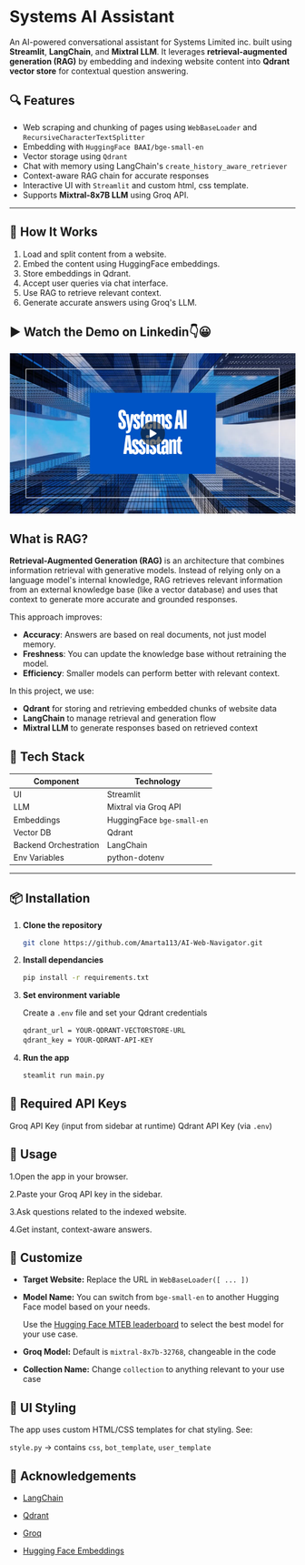 # Systems AI Assistant

An AI-powered conversational assistant for Systems Limited inc. built using **Streamlit**, **LangChain**, and **Mixtral LLM**. It leverages **retrieval-augmented generation (RAG)** by embedding and indexing website content into **Qdrant vector store** for contextual question answering.


## 🔍 Features

- Web scraping and chunking of pages using `WebBaseLoader` and `RecursiveCharacterTextSplitter`
- Embedding with `HuggingFace BAAI/bge-small-en`
- Vector storage using `Qdrant`
- Chat with memory using LangChain's `create_history_aware_retriever`
- Context-aware RAG chain for accurate responses
- Interactive UI with `Streamlit` and custom html, css template.
- Supports **Mixtral-8x7B LLM** using Groq API.

---

## 🚀 How It Works

1. Load and split content from a website.
2. Embed the content using HuggingFace embeddings.
3. Store embeddings in Qdrant.
4. Accept user queries via chat interface.
5. Use RAG to retrieve relevant context.
6. Generate accurate answers using Groq's LLM.

## ▶️ Watch the Demo on Linkedin👇😀

[![Watch on LinkedIn](Images/thumbnail.png)](https://www.linkedin.com/posts/amarta-waghani-b6286229b_ai-rag-langchain-activity-7288130909071904768-sZGf?utm_source=share&utm_medium=member_desktop&rcm=ACoAAEiQSfoBQfo16lgFb6bLPB8ih4mqdW0hwUw)

## What is RAG?

**Retrieval-Augmented Generation (RAG)** is an architecture that combines information retrieval with generative models. Instead of relying only on a language model's internal knowledge, RAG retrieves relevant information from an external knowledge base (like a vector database) and uses that context to generate more accurate and grounded responses.

This approach improves:
- **Accuracy**: Answers are based on real documents, not just model memory.
- **Freshness**: You can update the knowledge base without retraining the model.
- **Efficiency**: Smaller models can perform better with relevant context.

In this project, we use:
- **Qdrant** for storing and retrieving embedded chunks of website data
- **LangChain** to manage retrieval and generation flow
- **Mixtral LLM** to generate responses based on retrieved context


## 🧰 Tech Stack

| Component             | Technology                   |
|----------------------|------------------------------|
| UI                   | Streamlit                    |
| LLM                  | Mixtral via Groq API         |
| Embeddings           | HuggingFace `bge-small-en`   |
| Vector DB            | Qdrant                       |
| Backend Orchestration| LangChain                    |
| Env Variables        | python-dotenv                |

---

## 📦 Installation

1. **Clone the repository**
   ```bash
   git clone https://github.com/Amarta113/AI-Web-Navigator.git
2. **Install dependancies**
   ```bash
   pip install -r requirements.txt
3. **Set environment variable**
   
   Create a `.env` file and set your Qdrant credentials
   ```bash
   qdrant_url = YOUR-QDRANT-VECTORSTORE-URL
   qdrant_key = YOUR-QDRANT-API-KEY
5. **Run the app**
   ```bash
   steamlit run main.py

## 🔑 Required API Keys
   Groq API Key (input from sidebar at runtime)
   Qdrant API Key (via `.env`)
## 📝 Usage
  1.Open the app in your browser.
  
  2.Paste your Groq API key in the sidebar.
  
  3.Ask questions related to the indexed website.
  
  4.Get instant, context-aware answers.
## 🧩 Customize
-  **Target Website:** Replace the URL in `WebBaseLoader([ ... ])`
  
-  **Model Name:** You can switch from `bge-small-en` to another Hugging Face model based on your needs.
  
   Use the [Hugging Face MTEB leaderboard](https://huggingface.co/spaces/mteb/leaderboard) to select the best model for your use case.
  
-  **Groq Model:** Default is `mixtral-8x7b-32768`, changeable in the code
  
-  **Collection Name:** Change `collection` to anything relevant to your use case

## 🎨 UI Styling
The app uses custom HTML/CSS templates for chat styling. See:

`style.py` → contains `css`, `bot_template`, `user_template`

## 🙌 Acknowledgements

-  [LangChain](https://python.langchain.com/docs/introduction/)

-  [Qdrant]()

-  [Groq](https://groq.com/)

-  [Hugging Face Embeddings](https://huggingface.co/spaces/mteb/leaderboard)

